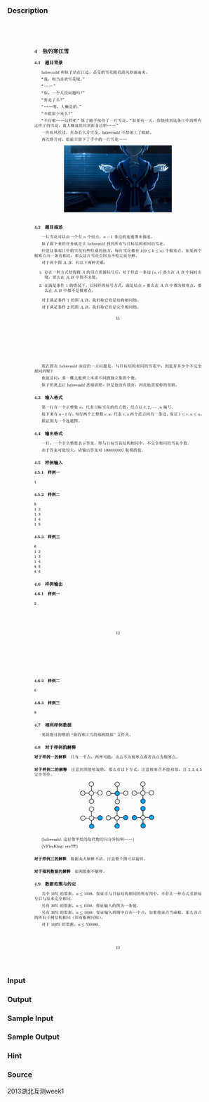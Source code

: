 
### Description
![](/JudgeOnline/upload/201305/problem-10.jpg)
![](/JudgeOnline/upload/201305/problem-11.jpg)
![](/JudgeOnline/upload/201305/problem-12.jpg)
### Input

### Output

### Sample Input

### Sample Output

### Hint

### Source
2013湖北互测week1